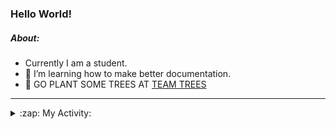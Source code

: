 ### Hello World!

##### About:
- Currently I am a student.
- 🌱 I’m learning how to make better documentation.
- 🌱 GO PLANT SOME TREES AT [TEAM TREES](https://teamtrees.org/)

---
<details>
  <summary>:zap: My Activity:</summary>
  
<!--START_SECTION:waka-->
![Code Time](http://img.shields.io/badge/Code%20Time-1%2C180%20hrs%2035%20mins-blue)

**I'm a Night 🦉** 

```text
🌞 Morning                1885 commits        ███░░░░░░░░░░░░░░░░░░░░░░   10.02 % 
🌆 Daytime                6405 commits        █████████░░░░░░░░░░░░░░░░   34.06 % 
🌃 Evening                5403 commits        ███████░░░░░░░░░░░░░░░░░░   28.73 % 
🌙 Night                  5113 commits        ███████░░░░░░░░░░░░░░░░░░   27.19 % 
```
📅 **I'm Most Productive on Wednesday** 

```text
Monday                   2656 commits        ████░░░░░░░░░░░░░░░░░░░░░   14.12 % 
Tuesday                  2564 commits        ███░░░░░░░░░░░░░░░░░░░░░░   13.63 % 
Wednesday                4381 commits        ██████░░░░░░░░░░░░░░░░░░░   23.30 % 
Thursday                 2428 commits        ███░░░░░░░░░░░░░░░░░░░░░░   12.91 % 
Friday                   1963 commits        ███░░░░░░░░░░░░░░░░░░░░░░   10.44 % 
Saturday                 1644 commits        ██░░░░░░░░░░░░░░░░░░░░░░░   08.74 % 
Sunday                   3170 commits        ████░░░░░░░░░░░░░░░░░░░░░   16.86 % 
```


📊 **This Week I Spent My Time On** 

```text
🔥 Editors: 
VS Code                  2 hrs 38 mins       ██████████████████░░░░░░░   71.17 % 
IntelliJ                 1 hr 4 mins         ███████░░░░░░░░░░░░░░░░░░   28.83 % 

🐱‍💻 Projects: 
givbacks-admin           2 hrs 8 mins        ██████████████░░░░░░░░░░░   57.94 % 
intro                    50 mins             ██████░░░░░░░░░░░░░░░░░░░   22.87 % 
givbacks-application     24 mins             ███░░░░░░░░░░░░░░░░░░░░░░   10.82 % 
FilterHelperTest.kt      6 mins              █░░░░░░░░░░░░░░░░░░░░░░░░   03.14 % 
LightEditProject         5 mins              █░░░░░░░░░░░░░░░░░░░░░░░░   02.62 % 
```


 Last Updated on 04/09/2023 18:10:34 UTC
<!--END_SECTION:waka-->
</details>
